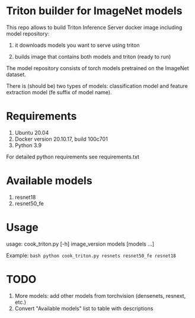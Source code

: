 # Triton builder for ImageNet models

This repo allows to build Triton Inference Server docker image including model repository:

1) it downloads models you want to serve using triton

2) builds image that contains both models and triton (ready to run)


The model repository consists of torch models pretrained on the ImageNet dataset.

There is (should be) two types of models: classification model and feature extraction model (fe suffix of model name).

# Requirements

1. Ubuntu 20.04
2. Docker version 20.10.17, build 100c701
3. Python 3.9

For detailed python requirements see requirements.txt

# Available models

1. resnet18
2. resnet50_fe

# Usage

usage: cook_triton.py [-h] image_version models [models ...]

Example:
`bash
python cook_triton.py resnets resnet50_fe resnet18
`

# TODO

1. More models: add other models from torchvision (densenets, resnext, etc.)
2. Convert "Available models" list to table with descriptions
